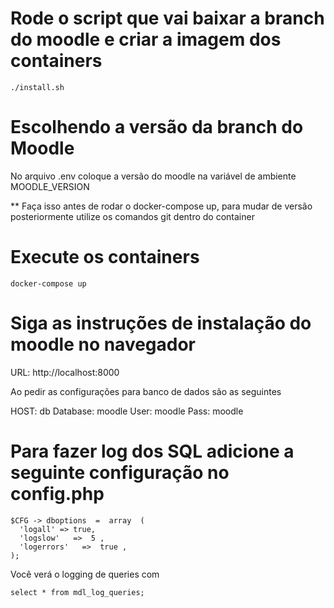 # Rode o script que vai baixar a branch do moodle e criar a imagem dos containers

```
./install.sh
```

# Escolhendo a versão da branch do Moodle

No arquivo .env coloque a versão do moodle na variável de ambiente MOODLE_VERSION

** Faça isso antes de rodar o docker-compose up, para mudar de versão posteriormente utilize os comandos git dentro do container

# Execute os containers

```
docker-compose up
```

# Siga as instruções de instalação do moodle no navegador

URL: http://localhost:8000

Ao pedir as configurações para banco de dados são as seguintes

HOST: db
Database: moodle
User: moodle
Pass: moodle


# Para fazer log dos SQL adicione a seguinte configuração no config.php

```
$CFG -> dboptions  =  array  ( 
  'logall' => true, 
  'logslow'   =>  5 , 
  'logerrors'   =>  true , 
);
```

Você verá o logging de queries com 

```
select * from mdl_log_queries;
```